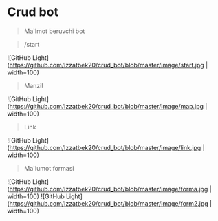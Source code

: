 # Crud bot
>Ma`lmot beruvchi bot

> /start

![GitHub Light](https://github.com/Izzatbek20/crud_bot/blob/master/image/start.jpg | width=100)


>Manzil

![GitHub Light](https://github.com/Izzatbek20/crud_bot/blob/master/image/map.jpg | width=100)


>Link

![GitHub Light](https://github.com/Izzatbek20/crud_bot/blob/master/image/link.jpg | width=100)

>Ma`lumot formasi

![GitHub Light](https://github.com/Izzatbek20/crud_bot/blob/master/image/forma.jpg | width=100)
![GitHub Light](https://github.com/Izzatbek20/crud_bot/blob/master/image/form2.jpg | width=100)
